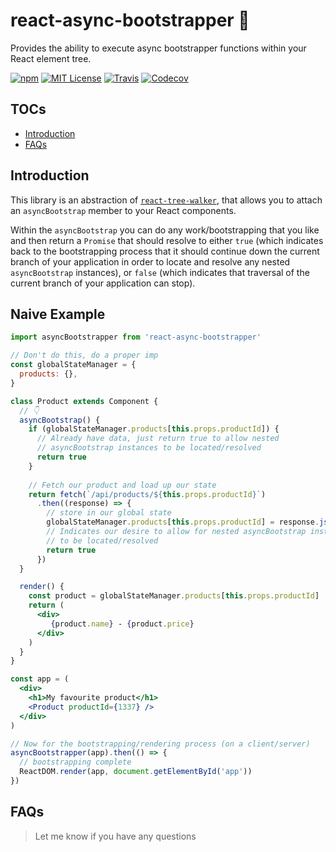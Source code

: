 # react-async-bootstrapper 👢

Provides the ability to execute async bootstrapper functions within your React element tree.

[![npm](https://img.shields.io/npm/v/react-async-bootstrapper.svg?style=flat-square)](http://npm.im/react-async-bootstrapper)
[![MIT License](https://img.shields.io/npm/l/react-async-bootstrapper.svg?style=flat-square)](http://opensource.org/licenses/MIT)
[![Travis](https://img.shields.io/travis/ctrlplusb/react-async-bootstrapper.svg?style=flat-square)](https://travis-ci.org/ctrlplusb/react-async-bootstrapper)
[![Codecov](https://img.shields.io/codecov/c/github/ctrlplusb/react-async-bootstrapper.svg?style=flat-square)](https://codecov.io/github/ctrlplusb/react-async-bootstrapper)

## TOCs

  - [Introduction](#introduction)
  - [FAQs](#faqs)

## Introduction

This library is an abstraction of [`react-tree-walker`](https://github/ctrlplusb/react-tree-walker), that allows you to attach an `asyncBootstrap` member to your React components.

Within the `asyncBootstrap` you can do any work/bootstrapping that you like and then return a `Promise` that should resolve to either `true` (which indicates back to the bootstrapping process that it should continue down the current branch of your application in order to locate and resolve any nested `asyncBootstrap` instances), or `false` (which indicates that traversal of the current branch of your application can stop).

## Naive Example

```jsx
import asyncBootstrapper from 'react-async-bootstrapper'

// Don't do this, do a proper imp
const globalStateManager = {
  products: {},
}

class Product extends Component {
  // 👇
  asyncBootstrap() {
    if (globalStateManager.products[this.props.productId]) {
      // Already have data, just return true to allow nested 
      // asyncBootstrap instances to be located/resolved
      return true
    }
  
    // Fetch our product and load up our state
    return fetch(`/api/products/${this.props.productId}`)
      .then((response) => {
        // store in our global state
        globalStateManager.products[this.props.productId] = response.json()
        // Indicates our desire to allow for nested asyncBootstrap instances
        // to be located/resolved
        return true
      })
  }

  render() {
    const product = globalStateManager.products[this.props.productId]
    return (
      <div>
         {product.name} - {product.price}
      </div>
    )
  }
}

const app = (
  <div>
    <h1>My favourite product</h1>
    <Product productId={1337} />
  </div>
)

// Now for the bootstrapping/rendering process (on a client/server)
asyncBootstrapper(app).then(() => {
  // bootstrapping complete
  ReactDOM.render(app, document.getElementById('app'))
})
```

## FAQs

> Let me know if you have any questions
